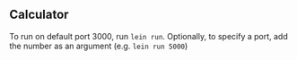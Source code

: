 ## Calculator

To run on default port 3000, run `lein run`. Optionally, to specify a port, add the number as an argument (e.g. `lein run 5000`)
